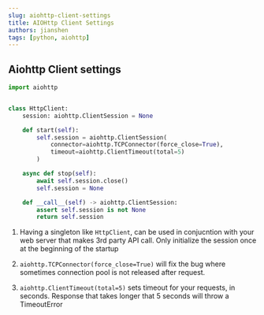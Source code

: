 ```yaml
---
slug: aiohttp-client-settings
title: AIOHttp Client Settings
authors: jianshen
tags: [python, aiohttp]
---
```


## Aiohttp Client settings

```python
import aiohttp


class HttpClient:
    session: aiohttp.ClientSession = None

    def start(self):
        self.session = aiohttp.ClientSession(
            connector=aiohttp.TCPConnector(force_close=True),
            timeout=aiohttp.ClientTimeout(total=5)
        )

    async def stop(self):
        await self.session.close()
        self.session = None

    def __call__(self) -> aiohttp.ClientSession:
        assert self.session is not None
        return self.session
```

1. Having a singleton like `HttpClient`, can be used in conjucntion with your web server that makes 3rd party API call. Only initialize the session once at the beginning of the startup

2. `aiohttp.TCPConnector(force_close=True)` will fix the bug where sometimes connection pool is not released after request.

3. `aiohttp.ClientTimeout(total=5)` sets timeout for your requests, in seconds. Response that takes longer that 5 seconds will throw a TimeoutError
